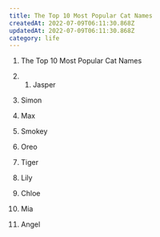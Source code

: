 ```yaml
---
title: The Top 10 Most Popular Cat Names
createdAt: 2022-07-09T06:11:30.868Z
updatedAt: 2022-07-09T06:11:30.868Z
category: life
---
```


1. The Top 10 Most Popular Cat Names

2. 1. Jasper

2. Simon

3. Max

4. Smokey

5. Oreo

6. Tiger

7. Lily

8. Chloe

9. Mia

10. Angel
